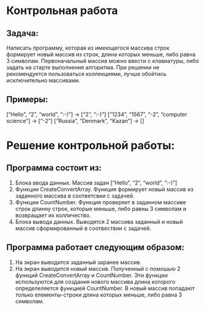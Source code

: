 # Контрольная работа
## Задача: 
Написать программу, которая из имеющегося массива строк формирует новый массив из строк, длина которых меньше, либо равна 3 символам. Первоначальный массив можно ввести с клавиатуры, либо задать на старте выполнения алгоритма. При решении не рекомендуется пользоваться коллекциями, лучше обойтись исключительно массивами.

## Примеры:
[“Hello”, “2”, “world”, “:-)”] → [“2”, “:-)”]
[“1234”, “1567”, “-2”, “computer science”] → [“-2”]
[“Russia”, “Denmark”, “Kazan”] → []


# Решение контрольной работы:
## Программа состоит из:
1. Блока ввода данных. Массив задан [“Hello”, “2”, “world”, “:-)”]
2. Функции CreateConvertArray. Функция формирует новый массив из заданного массива в соответсвии с задачей.
3. Функции CountNumber. Функция проверяет в заданном массиве строк длинну строк, которые меньше, либо равны 3 символам и возвращает их колличество.
4. Блока вывода данных. Выводятся 2 массива заданный и новый массив сформированный в соотвествии с задачей.

## Программа работает следующим образом:
1. На экран выводится заданный заранее массив.
2.  На экран выводится новый массив. Полученный с помошью 2 функций CreateConvertArray и CountNumber. Эти функции используются для создания нового массива длина которого определеляется функцией CountNumber. В новый массив попадают только елементы-строки длина которых меньше, либо равна 3 символам.
